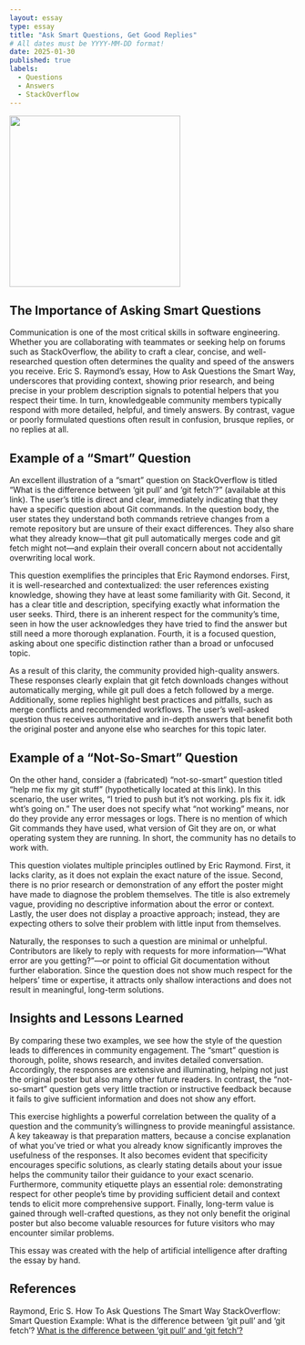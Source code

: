```yaml
---
layout: essay
type: essay
title: "Ask Smart Questions, Get Good Replies"
# All dates must be YYYY-MM-DD format!
date: 2025-01-30
published: true
labels:
  - Questions
  - Answers
  - StackOverflow
---
```


<img width="300px" class="rounded float-start pe-4" src="https://external-content.duckduckgo.com/iu/?u=https%3A%2F%2Fkarissat2.github.io%2Fimg%2Fessays%2Fsmart_question_image.png&f=1&nofb=1&ipt=4f679df964a33950d8befd3c1beb43d88a7d6c2fc7da22a5ad9e1090eda9a8a3&ipo=images">

## The Importance of Asking Smart Questions

Communication is one of the most critical skills in software engineering. Whether you are collaborating with teammates or seeking help on forums such as StackOverflow, the ability to craft a clear, concise, and well-researched question often determines the quality and speed of the answers you receive. Eric S. Raymond’s essay, How to Ask Questions the Smart Way, underscores that providing context, showing prior research, and being precise in your problem description signals to potential helpers that you respect their time. In turn, knowledgeable community members typically respond with more detailed, helpful, and timely answers. By contrast, vague or poorly formulated questions often result in confusion, brusque replies, or no replies at all.

## Example of a “Smart” Question

An excellent illustration of a “smart” question on StackOverflow is titled “What is the difference between ‘git pull’ and ‘git fetch’?” (available at this link). The user’s title is direct and clear, immediately indicating that they have a specific question about Git commands. In the question body, the user states they understand both commands retrieve changes from a remote repository but are unsure of their exact differences. They also share what they already know—that git pull automatically merges code and git fetch might not—and explain their overall concern about not accidentally overwriting local work.

This question exemplifies the principles that Eric Raymond endorses. First, it is well-researched and contextualized: the user references existing knowledge, showing they have at least some familiarity with Git. Second, it has a clear title and description, specifying exactly what information the user seeks. Third, there is an inherent respect for the community’s time, seen in how the user acknowledges they have tried to find the answer but still need a more thorough explanation. Fourth, it is a focused question, asking about one specific distinction rather than a broad or unfocused topic.

As a result of this clarity, the community provided high-quality answers. These responses clearly explain that git fetch downloads changes without automatically merging, while git pull does a fetch followed by a merge. Additionally, some replies highlight best practices and pitfalls, such as merge conflicts and recommended workflows. The user’s well-asked question thus receives authoritative and in-depth answers that benefit both the original poster and anyone else who searches for this topic later.

## Example of a “Not-So-Smart” Question

On the other hand, consider a (fabricated) “not-so-smart” question titled “help me fix my git stuff” (hypothetically located at this link). In this scenario, the user writes, “I tried to push but it’s not working. pls fix it. idk wht’s going on.” The user does not specify what “not working” means, nor do they provide any error messages or logs. There is no mention of which Git commands they have used, what version of Git they are on, or what operating system they are running. In short, the community has no details to work with.

This question violates multiple principles outlined by Eric Raymond. First, it lacks clarity, as it does not explain the exact nature of the issue. Second, there is no prior research or demonstration of any effort the poster might have made to diagnose the problem themselves. The title is also extremely vague, providing no descriptive information about the error or context. Lastly, the user does not display a proactive approach; instead, they are expecting others to solve their problem with little input from themselves.

Naturally, the responses to such a question are minimal or unhelpful. Contributors are likely to reply with requests for more information—“What error are you getting?”—or point to official Git documentation without further elaboration. Since the question does not show much respect for the helpers’ time or expertise, it attracts only shallow interactions and does not result in meaningful, long-term solutions.

## Insights and Lessons Learned

By comparing these two examples, we see how the style of the question leads to differences in community engagement. The “smart” question is thorough, polite, shows research, and invites detailed conversation. Accordingly, the responses are extensive and illuminating, helping not just the original poster but also many other future readers. In contrast, the “not-so-smart” question gets very little traction or instructive feedback because it fails to give sufficient information and does not show any effort.

This exercise highlights a powerful correlation between the quality of a question and the community’s willingness to provide meaningful assistance. A key takeaway is that preparation matters, because a concise explanation of what you’ve tried or what you already know significantly improves the usefulness of the responses. It also becomes evident that specificity encourages specific solutions, as clearly stating details about your issue helps the community tailor their guidance to your exact scenario. Furthermore, community etiquette plays an essential role: demonstrating respect for other people’s time by providing sufficient detail and context tends to elicit more comprehensive support. Finally, long-term value is gained through well-crafted questions, as they not only benefit the original poster but also become valuable resources for future visitors who may encounter similar problems.

This essay was created with the help of artificial intelligence after drafting the essay by hand.

## References 

Raymond, Eric S. How To Ask Questions The Smart Way
StackOverflow: Smart Question Example: What is the difference between ‘git pull’ and ‘git fetch’? <a href="https://stackoverflow.com/questions/292357/what-is-the-difference-between-git-pull-and-git-fetch">What is the difference between ‘git pull’ and ‘git fetch’?</a>
